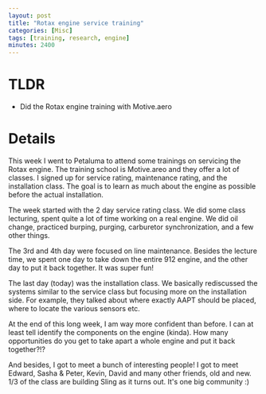 ```yaml
---
layout: post
title: "Rotax engine service training"
categories: [Misc]
tags: [training, research, engine]
minutes: 2400
---
```


# TLDR

- Did the Rotax engine training with Motive.aero


# Details

This week I went to Petaluma to attend some trainings on servicing the Rotax engine. The training school is Motive.areo and they offer a lot of classes. I signed up for service rating, maintenance rating, and the installation class. The goal is to learn as much about the engine as possible before the actual installation.

The week started with the 2 day service rating class. We did some class lecturing, spent quite a lot of time working on a real engine. We did oil change, practiced burping, purging, carburetor synchronization, and a few other things.

The 3rd and 4th day were focused on line maintenance. Besides the lecture time, we spent one day to take down the entire 912 engine, and the other day to put it back together. It was super fun!

The last day (today) was the installation class. We basically rediscussed the systems similar to the service class but focusing more on the installation side. For example, they talked about where exactly AAPT should be placed, where to locate the various sensors etc.

At the end of this long week, I am way more confident than before. I can at least tell identify the components on the engine (kinda). How many opportunities do you get to take apart a whole engine and put it back together?!? 

And besides, I got to meet a bunch of interesting people! I got to meet Edward, Sasha & Peter, Kevin, David and many other friends, old and new. 1/3 of the class are building Sling as it turns out. It's one big community :)



